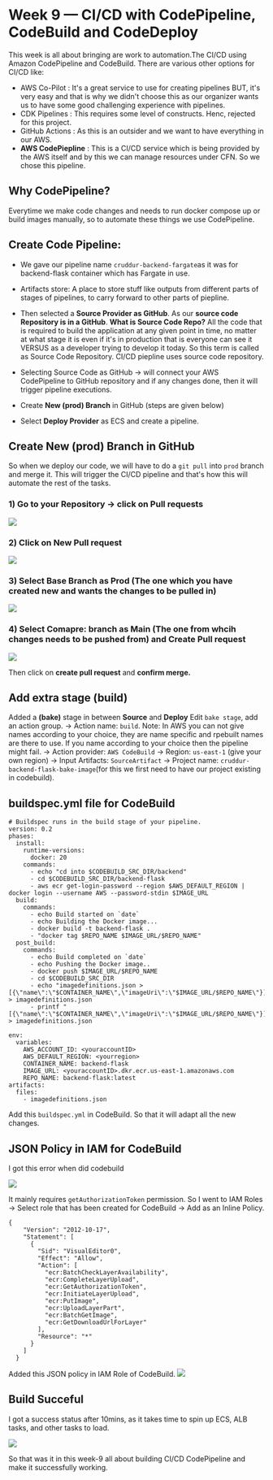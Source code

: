 # Week 9 — CI/CD with CodePipeline, CodeBuild and CodeDeploy

This week is all about bringing are work to automation.The CI/CD using Amazon CodePipeline and CodeBuild. There are various other options for CI/CD like: 
- AWS Co-Pilot : It's a great service to use for creating pipelines BUT, it's very easy and that is why we didn't choose this as our organizer wants us to have some good challenging experience with pipelines.
- CDK Pipelines : This requires some level of constructs. Henc, rejected for this project.
- GitHub Actions : As this is an outsider and we want to have everything in our AWS.
- **AWS CodePiepline** : This is a CI/CD service which is being provided by the AWS itself and by this we can manage resources under CFN. So we chose this pipeline.

## Why CodePipeline?
Everytime we make code changes and needs to run docker compose up or build images manually, so to automate these things we use CodePipeline.

## Create Code Pipeline:
- We gave our pipeline name `cruddur-backend-fargate`as it was for backend-flask container which has Fargate in use.
- Artifacts store: A place to store stuff like outputs from different parts of stages of pipelines, to carry forward to other parts of piepline.
- Then selected a **Source Provider as GitHub**. As our **source code Repository is in a GitHub**. 
  **What is Source Code Repo?** 
  All the code that is required to build the application at any given point in time, no matter at what stage it is even if it's in production that is everyone can see it VERSUS as a developer trying to develop it today. So this term is called as Source Code Repository. CI/CD piepline uses source code repository.
  
-  Selecting Source Code as GitHub -> will connect your AWS CodePipeline to GitHub repository and if any changes done, then it will trigger pipeline executions.
-  Create **New (prod) Branch** in GitHub (steps are given below)
- Select **Deploy Provider** as ECS and create a pipeline.

## Create New (prod) Branch in GitHub
So when we deploy our code, we will have to do a `git pull` into `prod` branch and merge it. This will trigger the CI/CD pipeline and that's how this will automate the rest of the tasks.

### 1) Go to your Repository -> click on Pull requests

![](https://github.com/krunalijain/aws-bootcamp-cruddur-2023/assets/115455157/c898eb00-f0df-428e-b8b2-6eb76f018af0)


### 2) Click on New Pull request

![](https://github.com/krunalijain/aws-bootcamp-cruddur-2023/assets/115455157/b2548bb7-3dd8-4f30-a19b-0a9b35f39107)


### 3) Select Base Branch as Prod (The one which you have created new and wants the changes to be pulled in)

![](https://github.com/krunalijain/aws-bootcamp-cruddur-2023/assets/115455157/0f7cbf4d-5ea9-4338-84c1-f3e393300741)


### 4) Select Comapre: branch as Main (The one from whcih changes needs to be pushed from) and Create Pull request

![](https://github.com/krunalijain/aws-bootcamp-cruddur-2023/assets/115455157/a01ace75-11c5-4773-b213-73873f87e4d6)

Then click on **create pull request** and **confirm merge.** 

## Add extra stage (build)
Added a **(bake)** stage in between **Source** and **Deploy** 
Edit `bake stage`, add an action group.
-> Action name: `build`. 
Note: In AWS you can not give names according to your choice, they are name specific and rpebuilt names are there to use. If you name according to your choice then the pipeline might fail.
-> Action provider: `AWS CodeBuild`
-> Region: `us-east-1` (give your own region)
-> Input Artifacts: `SourceArtifact`
-> Project name: `cruddur-backend-flask-bake-image`(for this we first need to have our project existing in codebuild).

## buildspec.yml file for CodeBuild
```
# Buildspec runs in the build stage of your pipeline.
version: 0.2
phases:
  install:
    runtime-versions:
      docker: 20
    commands:
      - echo "cd into $CODEBUILD_SRC_DIR/backend"
      - cd $CODEBUILD_SRC_DIR/backend-flask
      - aws ecr get-login-password --region $AWS_DEFAULT_REGION | docker login --username AWS --password-stdin $IMAGE_URL
  build:
    commands:
      - echo Build started on `date`
      - echo Building the Docker image...          
      - docker build -t backend-flask .
      - "docker tag $REPO_NAME $IMAGE_URL/$REPO_NAME"
  post_build:
    commands:
      - echo Build completed on `date`
      - echo Pushing the Docker image..
      - docker push $IMAGE_URL/$REPO_NAME
      - cd $CODEBUILD_SRC_DIR
      - echo "imagedefinitions.json > [{\"name\":\"$CONTAINER_NAME\",\"imageUri\":\"$IMAGE_URL/$REPO_NAME\"}]" > imagedefinitions.json
      - printf "[{\"name\":\"$CONTAINER_NAME\",\"imageUri\":\"$IMAGE_URL/$REPO_NAME\"}]" > imagedefinitions.json

env:
  variables:
    AWS_ACCOUNT_ID: <youraccountID>
    AWS_DEFAULT_REGION: <yourregion>
    CONTAINER_NAME: backend-flask
    IMAGE_URL: <youraccountID>.dkr.ecr.us-east-1.amazonaws.com
    REPO_NAME: backend-flask:latest
artifacts:
  files:
    - imagedefinitions.json
```

Add this `buildspec.yml` in CodeBuild. So that it will adapt all the new changes.

## JSON Policy in IAM for CodeBuild
I got this error when did codebuild

![](https://github.com/krunalijain/aws-bootcamp-cruddur-2023/assets/115455157/05d8da33-fd6f-453c-97fc-2cf8d5a317a0)

It mainly requires `getAuthorizationToken` permission. So I went to IAM Roles -> Select role that has been created for CodeBuild -> Add as an Inline Policy.
```
{
    "Version": "2012-10-17",
    "Statement": [
      {
        "Sid": "VisualEditor0",
        "Effect": "Allow",
        "Action": [
          "ecr:BatchCheckLayerAvailability",
          "ecr:CompleteLayerUpload",
          "ecr:GetAuthorizationToken",
          "ecr:InitiateLayerUpload",
          "ecr:PutImage",
          "ecr:UploadLayerPart",
          "ecr:BatchGetImage",
          "ecr:GetDownloadUrlForLayer"
        ],
        "Resource": "*"
      }
    ]
  }
  ```
  Added this JSON policy in IAM Role of CodeBuild.
 ![](https://github.com/krunalijain/aws-bootcamp-cruddur-2023/assets/115455157/2910e720-caeb-433f-832e-ad06d2e3c72a)
 
 ## Build Succeful
 I got a success status after 10mins, as it takes time to spin up ECS, ALB tasks, and other tasks to load.
 
 ![](https://github.com/krunalijain/aws-bootcamp-cruddur-2023/assets/115455157/6e02f005-15f0-4838-bfc5-e273a3a54dee)
 
 So that was it in this week-9 all about building CI/CD CodePipeline and make it successfully working. 













  
